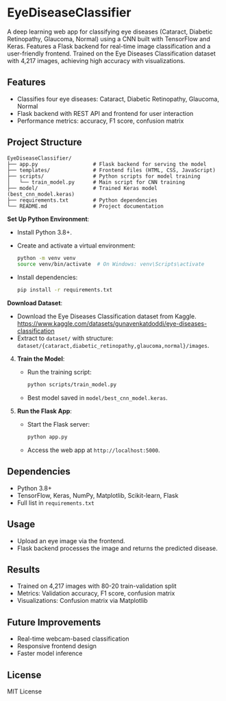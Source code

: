 # EyeDiseaseClassifier

A deep learning web app for classifying eye diseases (Cataract, Diabetic Retinopathy, Glaucoma, Normal) using a CNN built with TensorFlow and Keras. Features a Flask backend for real-time image classification and a user-friendly frontend. Trained on the Eye Diseases Classification dataset with 4,217 images, achieving high accuracy with visualizations.

## Features

- Classifies four eye diseases: Cataract, Diabetic Retinopathy, Glaucoma, Normal
- Flask backend with REST API and frontend for user interaction
- Performance metrics: accuracy, F1 score, confusion matrix

## Project Structure

```
EyeDiseaseClassifier/
├── app.py                  # Flask backend for serving the model
├── templates/              # Frontend files (HTML, CSS, JavaScript)
├── scripts/                # Python scripts for model training
│   └── train_model.py      # Main script for CNN training
├── model/                  # Trained Keras model (best_cnn_model.keras)
├── requirements.txt        # Python dependencies
└── README.md               # Project documentation
```

 **Set Up Python Environment**:

   - Install Python 3.8+.

   - Create and activate a virtual environment:

     ```bash
     python -m venv venv
     source venv/bin/activate  # On Windows: venv\Scripts\activate
     ```

   - Install dependencies:

     ```bash
     pip install -r requirements.txt
     ```

 **Download Dataset**:

   - Download the Eye Diseases Classification dataset from Kaggle.
   https://www.kaggle.com/datasets/gunavenkatdoddi/eye-diseases-classification
   - Extract to `dataset/` with structure: `dataset/{cataract,diabetic_retinopathy,glaucoma,normal}/images`.

4. **Train the Model**:

   - Run the training script:

     ```bash
     python scripts/train_model.py
     ```

   - Best model saved in `model/best_cnn_model.keras`.

5. **Run the Flask App**:

   - Start the Flask server:

     ```bash
     python app.py
     ```

   - Access the web app at `http://localhost:5000`.

## Dependencies

- Python 3.8+
- TensorFlow, Keras, NumPy, Matplotlib, Scikit-learn, Flask
- Full list in `requirements.txt`

## Usage

- Upload an eye image via the frontend.
- Flask backend processes the image and returns the predicted disease.

## Results

- Trained on 4,217 images with 80-20 train-validation split
- Metrics: Validation accuracy, F1 score, confusion matrix
- Visualizations: Confusion matrix via Matplotlib

## Future Improvements

- Real-time webcam-based classification
- Responsive frontend design
- Faster model inference

## License

MIT License

